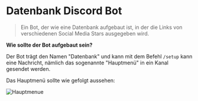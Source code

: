 # Datenbank Discord Bot
>Ein Bot, der wie eine Datenbank aufgebaut ist, in der die Links von verschiedenen Social Media Stars ausgegeben wird.


**Wie sollte der Bot aufgebaut sein?**

Der Bot trägt den Namen "Datenbank" und kann mit dem Befehl ```/setup``` kann eine Nachricht, nämlich das sogenannte "Hauptmenü" in ein Kanal gesendet werden.

Das Hauptmenü sollte wie gefolgt aussehen: 

![Hauptmenue](https://user-images.githubusercontent.com/122997603/213225467-5175aaaf-89a8-4f8e-9e9d-04a582edb1f0.png)
